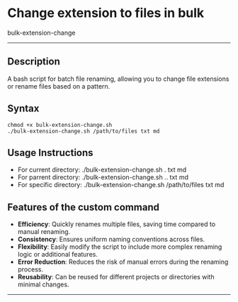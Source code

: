 # Change extension to files in bulk

bulk-extension-change

---

## Description

A bash script for batch file renaming, allowing you to change file extensions or rename files based on a pattern.

## Syntax

```
chmod +x bulk-extension-change.sh
./bulk-extension-change.sh /path/to/files txt md
```

## Usage Instructions

- For current directory: ./bulk-extension-change.sh . txt md
- For parrent directory: ./bulk-extension-change.sh .. txt md
- For specific directory: ./bulk-extension-change.sh /path/to/files txt md

## Features of the custom command

- **Efficiency**: Quickly renames multiple files, saving time compared to manual renaming.
- **Consistency**: Ensures uniform naming conventions across files.
- **Flexibility**: Easily modify the script to include more complex renaming logic or additional features.
- **Error Reduction**: Reduces the risk of manual errors during the renaming process.
- **Reusability**: Can be reused for different projects or directories with minimal changes.

---
